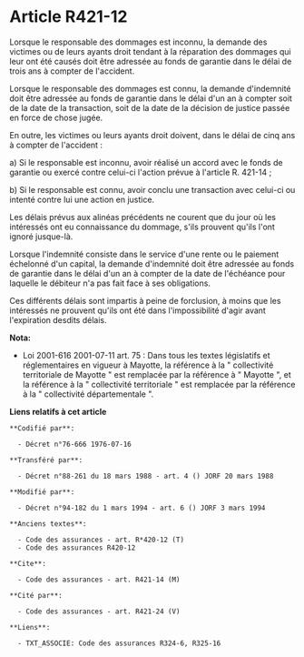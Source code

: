 # Article R421-12

Lorsque le responsable des dommages est inconnu, la demande des victimes ou de leurs ayants droit tendant à la réparation des
dommages qui leur ont été causés doit être adressée au fonds de garantie dans le délai de trois ans à compter de l'accident.

Lorsque le responsable des dommages est connu, la demande d'indemnité doit être adressée au fonds de garantie dans le délai
d'un an à compter soit de la date de la transaction, soit de la date de la décision de justice passée en force de chose
jugée.

En outre, les victimes ou leurs ayants droit doivent, dans le délai de cinq ans à compter de l'accident :

a) Si le responsable est inconnu, avoir réalisé un accord avec le fonds de garantie ou exercé contre celui-ci l'action prévue
à l'article R. 421-14 ;

b) Si le responsable est connu, avoir conclu une transaction avec celui-ci ou intenté contre lui une action en justice.

Les délais prévus aux alinéas précédents ne courent que du jour où les intéressés ont eu connaissance du dommage, s'ils
prouvent qu'ils l'ont ignoré jusque-là.

Lorsque l'indemnité consiste dans le service d'une rente ou le paiement échelonné d'un capital, la demande d'indemnité doit
être adressée au fonds de garantie dans le délai d'un an à compter de la date de l'échéance pour laquelle le débiteur n'a pas
fait face à ses obligations.

Ces différents délais sont impartis à peine de forclusion, à moins que les intéressés ne prouvent qu'ils ont été dans
l'impossibilité d'agir avant l'expiration desdits délais.

**Nota:**

- Loi 2001-616 2001-07-11 art. 75 : Dans tous les textes législatifs et réglementaires en vigueur à Mayotte, la référence à
la " collectivité territoriale de Mayotte " est remplacée par la référence à " Mayotte ", et la référence à la " collectivité
territoriale " est remplacée par la référence à la " collectivité départementale ".

**Liens relatifs à cet article**

	**Codifié par**:

	  - Décret n°76-666 1976-07-16

	**Transféré par**:

	  - Décret n°88-261 du 18 mars 1988 - art. 4 () JORF 20 mars 1988

	**Modifié par**:

	  - Décret n°94-182 du 1 mars 1994 - art. 6 () JORF 3 mars 1994

	**Anciens textes**:

	  - Code des assurances - art. R*420-12 (T)
	  - Code des assurances R420-12

	**Cite**:

	  - Code des assurances - art. R421-14 (M)

	**Cité par**:

	  - Code des assurances - art. R421-24 (V)

	**Liens**:

	  - TXT_ASSOCIE: Code des assurances R324-6, R325-16
